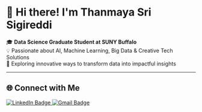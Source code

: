 # 👋 Hi there! I'm Thanmaya Sri Sigireddi

🎓 **Data Science Graduate Student at SUNY Buffalo**  
💡 Passionate about AI, Machine Learning, Big Data & Creative Tech Solutions  
🚀 Exploring innovative ways to transform data into impactful insights  

---

## 🌐 Connect with Me

<p align="left">
  <a href="https://www.linkedin.com/in/thanmaya-sri-sigireddi" target="_blank">
    <img src="https://img.shields.io/badge/LinkedIn-Connect-blue?style=for-the-badge&logo=linkedin&logoColor=white" alt="LinkedIn Badge"/>
  </a>
  <a href="mailto:sigireddithanmayasri@gmail.com">
    <img src="https://img.shields.io/badge/Gmail-Mail me-red?style=for-the-badge&logo=gmail&logoColor=white" alt="Gmail Badge"/>
  </a>
</p>
